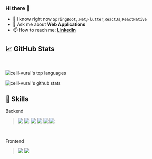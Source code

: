 
### Hi there 👋

- 🌱 I know right now `SpringBoot`,`.Net`,`Flutter`,`ReactJs`,`ReactNative`
- 💬 Ask me about **Web Applications**
- 📫 How to reach me: **[LinkedIn](https://www.linkedin.com/in/celil-v-92945325b)**
## &#x1f4c8; GitHub Stats
<br/>

<!--![Top Langs](https://github-readme-stats.vercel.app/api/top-langs/?username=celil-vural&layout=compact&hide=swift,cmake,scss)-->

![celil-vural's top languages](https://github-readme-stats.vercel.app/api/top-langs/?username=celil-vural&theme=blue-green&hide=swift,cmake,scss)

![celil-vural's github stats](https://github-readme-stats.vercel.app/api?username=celil-vural&show_icons=true&theme=tokyonight)



## 💼 Skills
<p>Backend</p>
<blockquote>
<img src="https://img.shields.io/badge/-.NET%207.0-blueviolet?style=for-the-badge&logo=c-sharp&logoColor=white">
<img src="https://img.shields.io/badge/java-%23ED8B00.svg?style=for-the-badge&logo=java&logoColor=white"> 
<img src="https://img.shields.io/badge/Spring_Boot-F2F4F9?style=for-the-badge&logo=spring-boot">
<img src="https://img.shields.io/badge/mysql-%2300f.svg?style=for-the-badge&logo=mysql&logoColor=white"> 
<img src="https://img.shields.io/badge/MongoDB-%234ea94b.svg?style=for-the-badge&logo=mongodb&logoColor=white"> 
<img src="https://img.shields.io/badge/postgres-%23316192.svg?style=for-the-badge&logo=postgresql&logoColor=white"> 
</blockquote>
<br>
<p>Frontend</p>
<blockquote>
<img src="https://img.shields.io/badge/JavaScript-323330?style=for-the-badge&logo=javascript&logoColor=F7DF1E">
<img src="https://img.shields.io/badge/react-%2320232a.svg?style=for-the-badge&logo=react&logoColor=%2361DAFB"> 
</blockquote>
<!--![](https://img.shields.io/badge/-.NET%206.0-blueviolet?style=for-the-badge&logo=c-sharp&logoColor=white)
![](https://img.shields.io/badge/Java-007396?style=for-the-badge&logo=Java&logoColor=white)
![](https://img.shields.io/badge/Flutter-%2302569B?style=for-the-badge&logo=flutter&logoColor=white)
![](https://img.shields.io/badge/Node.js-339933?style=for-the-badge&logo=Node.js&logoColor=white)
![](https://img.shields.io/badge/Express-000000?style=for-the-badge&logo=Express&logoColor=white)
![](https://img.shields.io/badge/React%20JS-61DAFB?style=for-the-badge&logo=react&logoColor=white)
![](https://img.shields.io/badge/React%20Native-61DAFB?style=for-the-badge&logo=react&logoColor=white)
![](https://img.shields.io/badge/Firebase-FFCB2B?style=for-the-badge&logo=firebase&logoColor=white)
![](https://img.shields.io/badge/MongoDB-589636?style=for-the-badge&logo=mongodb&logoColor=white)
![](https://img.shields.io/badge/Postman-EF5B25?style=for-the-badge&logo=postman&logoColor=white)
 (![](https://img.shields.io/badge/Java-007396?style=for-the-badge&logo=Java&logoColor=white))
![](https://img.shields.io/badge/Spring-6DB33F?style=for-the-badge&logo=Spring&logoColor=white)
![](https://img.shields.io/badge/SpringBoot-6DB33F?style=for-the-badge&logo=SpringBoot&logoColor=white)
![](https://img.shields.io/badge/C%23-%237210a0?style=for-the-badge&logo=c-sharp&logoColor=white)

-->
